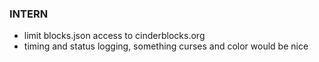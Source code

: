 
### INTERN
- limit blocks.json access to cinderblocks.org
- timing and status logging, something curses and color would be nice
